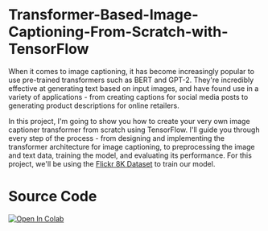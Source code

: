 # Transformer-Based-Image-Captioning-From-Scratch-with-TensorFlow

When it comes to image captioning, it has become increasingly popular to use pre-trained transformers such as BERT and GPT-2. They're incredibly effective at generating text based on input images, and have found use in a variety of applications - from creating captions for social media posts to generating product descriptions for online retailers.

In this project, I'm going to show you how to create your very own image captioner transformer from scratch using TensorFlow. I'll guide you through every step of the process - from designing and implementing the transformer architecture for image captioning, to preprocessing the image and text data, training the model, and evaluating its performance. For this project, we'll be using the [Flickr 8K Dataset](https://www.kaggle.com/datasets/adityajn105/flickr8k) to train our model.


# Source Code

[![Open In Colab](https://colab.research.google.com/assets/colab-badge.svg)](https://colab.research.google.com/github/danplotkin/Transformer-based-Image-Captioning-From-Scratch-with-TensorFlow/blob/main/Image_Captioner.ipynb)

